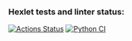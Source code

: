 ### Hexlet tests and linter status:
[![Actions Status](https://github.com/Maksonik/python-project-83/actions/workflows/hexlet-check.yml/badge.svg)](https://github.com/Maksonik/python-project-83/actions)
[![Python CI](https://github.com/Maksonik/python-project-83/actions/workflows/lint.yml/badge.svg)](https://github.com/Maksonik/python-project-83/actions/workflows/lint.yml)

